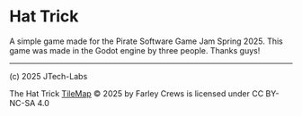 # Hat Trick

A simple game made for the Pirate Software Game Jam Spring 2025. This game was made in the Godot engine by three people. Thanks guys!

---
(c) 2025 JTech-Labs

The Hat Trick [TileMap](https://github.com/JTech-Labs/HatTrick/tree/main/project/assets/TileMap.png) © 2025 by Farley Crews is licensed under CC BY-NC-SA 4.0 
